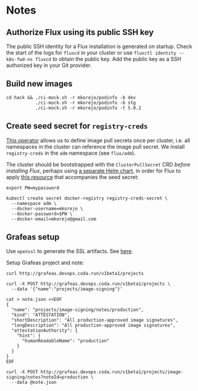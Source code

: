 # Notes
## Authorize Flux using its public SSH key
The public SSH identity for a Flux installation is generated on startup. Check the start of the logs for `fluxcd` in your cluster or use `fluxctl identity --k8s-fwd-ns fluxcd` to obtain the public key. Add the public key as a SSH authorized key in your Git provider.

## Build new images
```
cd hack && ./ci-mock.sh -r mkorejo/podinfo -b dev
           ./ci-mock.sh -r mkorejo/podinfo -b stg
           ./ci-mock.sh -r mkorejo/podinfo -t 5.0.2
```

## Create seed secret for `registry-creds`
[This operator](https://github.com/alexellis/registry-creds) allows us to define image pull secrets once per cluster, i.e. all namespaces in the cluster can reference the image pull secret. We install `registry-creds` in the `adm` namespace (see `flux/adm`).

The cluster should be bootstrapped with the `ClusterPullSecret` CRD *before installing Flux*, perhaps using [a separate Helm chart](https://github.com/mkorejo/helm_charts/tree/master/src/crds), in order for Flux to apply [this resource](./flux/adm/registry-creds-seed-secret.yaml) that accompanies the seed secret:
```
export PW=mypassword

kubectl create secret docker-registry registry-creds-secret \
  --namespace adm \
  --docker-username=mkorejo \
  --docker-password=$PW \
  --docker-email=mkorejo@gmail.com
```

## Grafeas setup
Use `openssl` to generate the SSL artifacts. See [here](https://github.com/grafeas/grafeas/blob/master/docs/running_grafeas.md#use-grafeas-with-self-signed-certificate).

Setup Grafeas project and note:
```
curl http://grafeas.devops.coda.run/v1beta1/projects

curl -X POST http://grafeas.devops.coda.run/v1beta1/projects \
  --data '{"name":"projects/image-signing"}'

cat > note.json <<EOF
{
  "name": "projects/image-signing/notes/production",
  "kind": "ATTESTATION",
  "shortDescription": "All production-approved image signatures",
  "longDescription": "All production-approved image signatures",
  "attestationAuthority": {
    "hint": {
      "humanReadableName": "production"
    }
  }
}
EOF

curl -X POST http://grafeas.devops.coda.run/v1beta1/projects/image-signing/notes?noteId=production \
  --data @note.json
```


